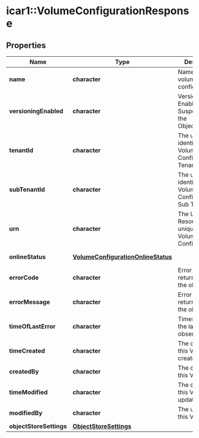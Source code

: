 # icar1::VolumeConfigurationResponse


## Properties
Name | Type | Description | Notes
------------ | ------------- | ------------- | -------------
**name** | **character** | Name for the volume configuration | [optional] 
**versioningEnabled** | **character** | Versioning Enabled or Suspended for the ObjectContainer | [optional] 
**tenantId** | **character** | The unique identifier for this Volume Configuration&#39;s Tenant | [optional] 
**subTenantId** | **character** | The unique identifier for this Volume Configurations&#39;s Sub Tenant | [optional] 
**urn** | **character** | The Universal Resource Name, unique to this Volume Configuration | [optional] 
**onlineStatus** | [**VolumeConfigurationOnlineStatus**](VolumeConfigurationOnlineStatus.md) |  | [optional] [Enum: ] 
**errorCode** | **character** | Error code returned from the object store | [optional] 
**errorMessage** | **character** | Error message returned from the object store | [optional] 
**timeOfLastError** | **character** | Timestamp of the last observed error. | [optional] 
**timeCreated** | **character** | The date &amp; time this Volume was created, in GDS | [optional] 
**createdBy** | **character** | The creator of this Volume | [optional] 
**timeModified** | **character** | The date &amp; time this Volume was updated, in GDS | [optional] 
**modifiedBy** | **character** | The updator of this Volume | [optional] 
**objectStoreSettings** | [**ObjectStoreSettings**](ObjectStoreSettings.md) |  | [optional] 


